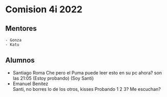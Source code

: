 # Comision 4i 2022

## Mentores

	- Gonza
	- Katu

## Alumnos
- Santiago Roma
Che pero el Puma puede leer esto en su pc ahora? son las 21:05 (Estoy probando) (Soy Santi)
- Emanuel Benitez <br>
Santi, no borres lo de los otros, kisses
Probando 1 2 3? Me escuchan? 
